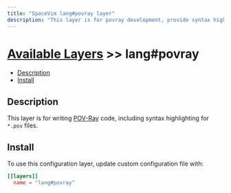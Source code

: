 ```yaml
---
title: "SpaceVim lang#povray layer"
description: "This layer is for povray development, provide syntax highlighting, viewing images."
---
```


# [Available Layers](../../) >> lang#povray

<!-- vim-markdown-toc GFM -->

- [Description](#description)
- [Install](#install)

<!-- vim-markdown-toc -->

## Description

This layer is for writing [POV-Ray](https://www.povray.org/) code, including syntax highlighting for `*.pov` files.

## Install

To use this configuration layer, update custom configuration file with:

```toml
[[layers]]
  name = "lang#povray"
```

